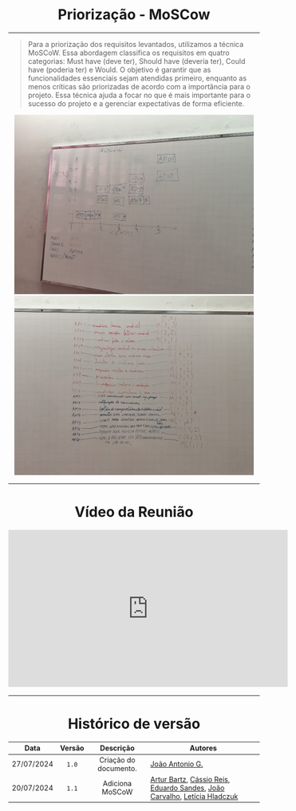 <center>

# Priorização - MoSCow 

</center>

---

> Para a priorização dos requisitos levantados, utilizamos a técnica MoSCoW. Essa abordagem classifica os requisitos em quatro categorias: Must have (deve ter), Should have (deveria ter), Could have (poderia ter) e Would. O objetivo é garantir que as funcionalidades essenciais sejam atendidas primeiro, enquanto as menos críticas são priorizadas de acordo com a importância para o projeto. Essa técnica ajuda a focar no que é mais importante para o sucesso do projeto e a gerenciar expectativas de forma eficiente.

<center>
    <img src="https://raw.githubusercontent.com/Hunter104/requisitos-quintoandar-2024.1/main/docs/assets/moscow1.jpg?raw=true" style="width:50vw"/> 
</center>

<center>
    <img src="https://raw.githubusercontent.com/Hunter104/requisitos-quintoandar-2024.1/main/docs/assets/moscow2.jpg?raw=true" style="width:50vw"/> 
</center>

---

<center>

# Vídeo da Reunião

</center>

<center>

<iframe width="560" height="315" src="https://www.youtube.com/embed/tQbWVfDyctw?si=c6PqJV4DpcoM_YYk" title="YouTube video player" frameborder="0" allow="accelerometer; autoplay; clipboard-write; encrypted-media; gyroscope; picture-in-picture; web-share" referrerpolicy="strict-origin-when-cross-origin" allowfullscreen></iframe>

</center>

---

<center>

# Histórico de versão

</center>

<div style="margin: 0 auto; width: fit-content;">

|    Data    | Versão |       Descrição       | Autores                                                                                                                                                                                                                                    |
|:----------:|:------:|:---------------------:|--------------------------------------------------------------------------------------------------------------------------------------------------------------------------------------------------------------------------------------------|
| 27/07/2024 | `1.0`  | Criação do documento. | [João Antonio G.](https://github.com/joaoseisei)                                                                                                                                                                                           |
| 20/07/2024 | `1.1`  |    Adiciona MoSCoW    | [Artur Bartz](https://github.com/H0lzz), [Cássio Reis](https://github.com/csreis72), [Eduardo Sandes](https://github.com/DiceRunner714), [João Carvalho](https://github.com/joaoseisei), [Letícia Hladczuk](https://github.com/HladczukLe) |

</div>